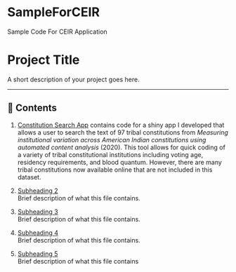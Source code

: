 # SampleForCEIR
Sample Code For CEIR Application
# Project Title

A short description of your project goes here.

---

## 📁 Contents

1. [Constitution Search App](./ConstitutionSearchApp.R)
  contains code for a shiny app I developed that allows a user to search the text of 97 tribal constitutions from *Measuring institutional variation across American Indian constitutions using automated content analysis* (2020). This tool allows for quick coding of a variety of tribal constitutional institutions including voting age, residency requirements, and blood quantum. However, there are many tribal constitutions now available online that are not included in this dataset.

3. [Subheading 2](./file2.md)  
   Brief description of what this file contains.

4. [Subheading 3](./file3.md)  
   Brief description of what this file contains.

5. [Subheading 4](./file4.md)  
   Brief description of what this file contains.

6. [Subheading 5](./file5.md)  
   Brief description of what this file contains
